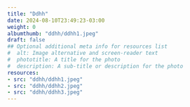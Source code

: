 ```yaml
---
title: "Ddhh"
date: 2024-08-10T23:49:23-03:00
weight: 0
albumthumb: "ddhh/ddhh1.jpeg"
draft: false
## Optional additional meta info for resources list
#  alt: Image alternative and screen-reader text
#  phototitle: A title for the photo
#  description: A sub-title or description for the photo
resources:
- src: "ddhh/ddhh1.jpeg"
- src: "ddhh/ddhh2.jpeg"
- src: "ddhh/ddhh3.jpeg"
---
```

